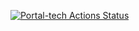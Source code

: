 [![Portal-tech Actions Status](https://github.com/GBernardo10/strong_code/workflows/portal-tech/badge.svg)](https://github.com/GBernardo10/strong_code/actions)